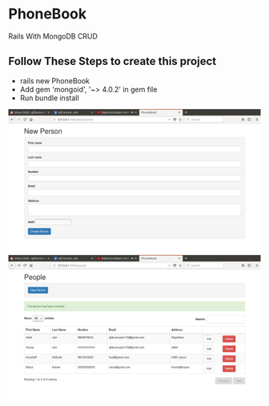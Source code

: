 # PhoneBook
Rails With MongoDB CRUD

## Follow These  Steps to create this project 
- rails new PhoneBook 
- Add gem 'mongoid', '~> 4.0.2' in gem file 
- Run bundle install

![Add Contact](Images/Add.png)
![Phone Book](Images/Home.png)

 
